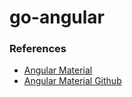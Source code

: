 # go-angular


### References
- [Angular Material](https://material.angular.io/)
- [Angular Material Github](https://github.com/angular/components)